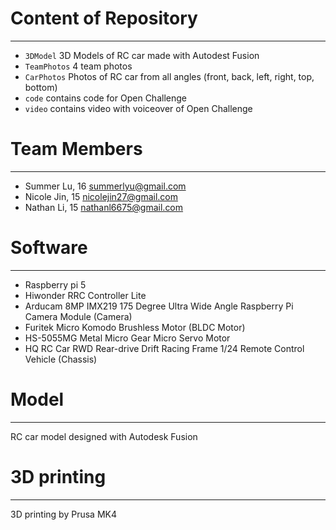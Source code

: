 # Content of Repository
---
- `3DModel` 3D Models of RC car made with Autodest Fusion
- `TeamPhotos` 4 team photos
- `CarPhotos` Photos of RC car from all angles (front, back, left, right, top, bottom)
- `code` contains code for Open Challenge 
- `video` contains video with voiceover of Open Challenge 

# Team Members
---
- Summer Lu, 16 summerlyu@gmail.com
- Nicole Jin, 15 nicolejin27@gmail.com
- Nathan Li, 15 nathanl6675@gmail.com



# Software
---
- Raspberry pi 5
- Hiwonder RRC Controller Lite
- Arducam 8MP IMX219 175 Degree Ultra Wide Angle Raspberry Pi Camera Module (Camera)
- Furitek Micro Komodo Brushless Motor (BLDC Motor)
- HS-5055MG Metal Micro Gear Micro Servo Motor
- HQ RC Car RWD Rear-drive Drift Racing Frame 1/24 Remote Control Vehicle (Chassis)

# Model
---
  RC car model designed with Autodesk Fusion

# 3D printing
---
  3D printing by Prusa MK4
